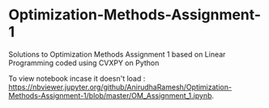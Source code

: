 # Optimization-Methods-Assignment-1
Solutions to Optimization Methods Assignment 1 based on Linear Programming coded using CVXPY on Python

To view notebook incase it doesn't load : https://nbviewer.jupyter.org/github/AnirudhaRamesh/Optimization-Methods-Assignment-1/blob/master/OM_Assignment_1.ipynb.
